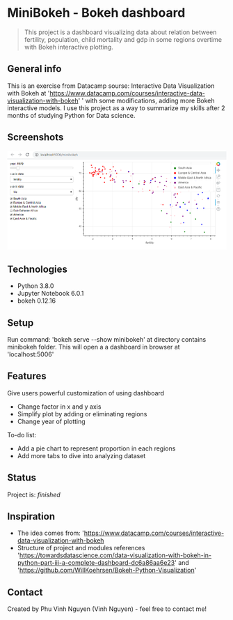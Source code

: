 # MiniBokeh - Bokeh dashboard
> This project is a dashboard visualizing data about relation between fertility, population, child mortality and gdp in some regions overtime with Bokeh interactive plotting. 

## General info
This is an exercise from Datacamp sourse: Interactive Data Visualization with Bokeh at 'https://www.datacamp.com/courses/interactive-data-visualization-with-bokeh' ' with some modifications, adding more Bokeh interactive models. I use this project as a way to summarize my skills after 2 months of studying Python for Data science. 

## Screenshots
![Example screenshot](./minibokeh/img/Capture0.PNG)

## Technologies
* Python 3.8.0
* Jupyter Notebook 6.0.1
* bokeh 0.12.16

## Setup
Run command: 'bokeh serve --show minibokeh' at directory contains minibokeh folder. This will open a a dashboard in browser at 
'localhost:5006'

## Features
Give users powerful customization of using dashboard
* Change factor in x and y axis
* Simplify plot by adding or eliminating regions
* Change year of plotting

To-do list:
* Add a pie chart to represent proportion in each regions
* Add more tabs to dive into analyzing dataset

## Status
Project is:  _finished_

## Inspiration
* The idea comes from: 'https://www.datacamp.com/courses/interactive-data-visualization-with-bokeh
* Structure of project and modules references 'https://towardsdatascience.com/data-visualization-with-bokeh-in-python-part-iii-a-complete-dashboard-dc6a86aa6e23' and 'https://github.com/WillKoehrsen/Bokeh-Python-Visualization'

## Contact
Created by Phu Vinh Nguyen (Vinh Nguyen) - feel free to contact me!
